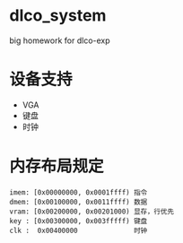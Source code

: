 # dlco_system
big homework for dlco-exp

# 设备支持

* VGA
* 键盘
* 时钟

# 内存布局规定

```
imem: [0x00000000, 0x0001ffff) 指令
dmem: [0x00100000, 0x0011ffff) 数据
vram: [0x00200000, 0x00201000) 显存，行优先
key : [0x00300000, 0x003fffff) 键盘
clk :  0x00400000              时钟

```